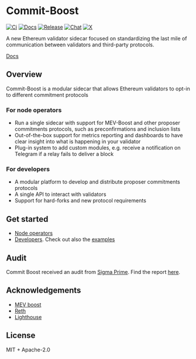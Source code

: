 # Commit-Boost

[![Ci](https://github.com/Commit-Boost/commit-boost-client/actions/workflows/ci.yml/badge.svg)](https://github.com/Commit-Boost/commit-boost-client/actions/workflows/ci.yml)
[![Docs](https://img.shields.io/badge/docs-latest-blue.svg)](https://commit-boost.github.io/commit-boost-client/)
[![Release](https://img.shields.io/github/v/release/Commit-Boost/commit-boost-client)](https://github.com/Commit-Boost/commit-boost-client/releases)
[![Chat](https://img.shields.io/endpoint?color=neon&logo=telegram&label=chat&url=https%3A%2F%2Ftg.sumanjay.workers.dev%2F%2BPcs9bykxK3BiMzk5)](https://t.me/+Pcs9bykxK3BiMzk5)
[![X](https://img.shields.io/twitter/follow/Commit_Boost)](https://x.com/Commit_Boost)

A new Ethereum validator sidecar focused on standardizing the last mile of communication between validators and third-party protocols.

[Docs](https://commit-boost.github.io/commit-boost-client/)


## Overview
Commit-Boost is a modular sidecar that allows Ethereum validators to opt-in to different commitment protocols

### For node operators
- Run a single sidecar with support for MEV-Boost and other proposer commitments protocols, such as preconfirmations and inclusion lists
- Out-of-the-box support for metrics reporting and dashboards to have clear insight into what is happening in your validator
- Plug-in system to add custom modules, e.g. receive a notification on Telegram if a relay fails to deliver a block

### For developers
- A modular platform to develop and distribute proposer commitments protocols
- A single API to interact with validators
- Support for hard-forks and new protocol requirements

## Get started
- [Node operators](https://commit-boost.github.io/commit-boost-client/category/get-started)
- [Developers](https://commit-boost.github.io/commit-boost-client/category/developing). Check out also the [examples](/examples)

## Audit
Commit Boost received an audit from [Sigma Prime](https://sigmaprime.io/). Find the report [here](/audit/Sigma_Prime_Commit_Boost_Client_Security_Assessment_Report_v2_0.pdf).

## Acknowledgements
- [MEV boost](https://github.com/flashbots/mev-boost)
- [Reth](https://github.com/paradigmxyz/reth)
- [Lighthouse](https://github.com/sigp/lighthouse)

## License
MIT + Apache-2.0
